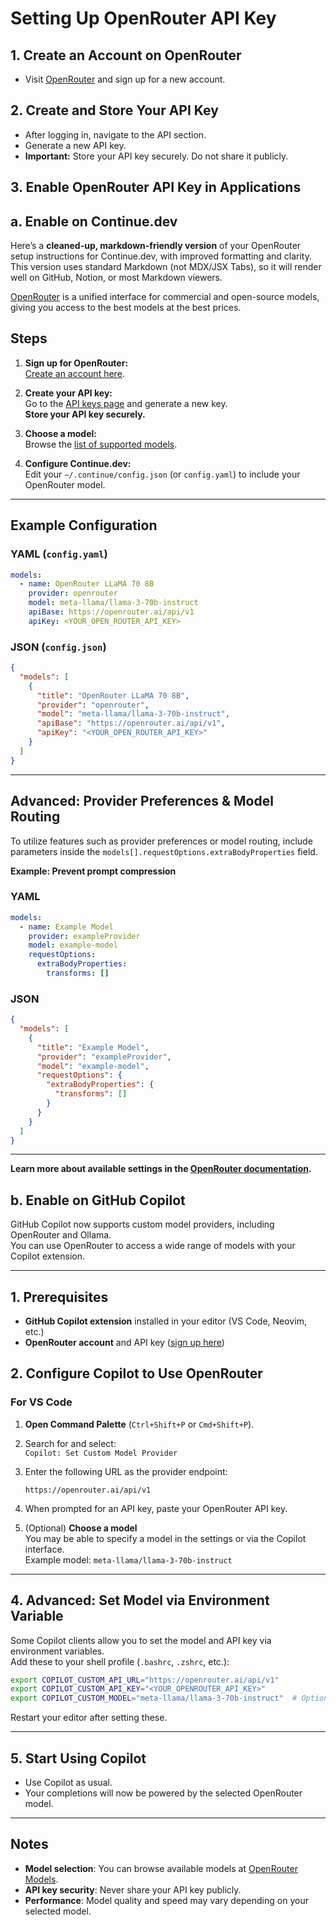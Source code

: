 # Setting Up OpenRouter API Key

## 1. Create an Account on OpenRouter

- Visit [OpenRouter](https://openrouter.ai/) and sign up for a new account.

## 2. Create and Store Your API Key

- After logging in, navigate to the API section.
- Generate a new API key.
- **Important:** Store your API key securely. Do not share it publicly.

## 3. Enable OpenRouter API Key in Applications

## a. Enable on Continue.dev
Here’s a **cleaned-up, markdown-friendly version** of your OpenRouter setup instructions for Continue.dev, with improved formatting and clarity. This version uses standard Markdown (not MDX/JSX Tabs), so it will render well on GitHub, Notion, or most Markdown viewers.

[OpenRouter](https://openrouter.ai/) is a unified interface for commercial and open-source models, giving you access to the best models at the best prices.

## Steps

1. **Sign up for OpenRouter:**  
   [Create an account here](https://openrouter.ai/signup).

2. **Create your API key:**  
   Go to the [API keys page](https://openrouter.ai/keys) and generate a new key.  
   **Store your API key securely.**

3. **Choose a model:**  
   Browse the [list of supported models](https://openrouter.ai/models).

4. **Configure Continue.dev:**  
   Edit your `~/.continue/config.json` (or `config.yaml`) to include your OpenRouter model.

---

## Example Configuration

### YAML (`config.yaml`)

```yaml
models:
  - name: OpenRouter LLaMA 70 8B
    provider: openrouter
    model: meta-llama/llama-3-70b-instruct
    apiBase: https://openrouter.ai/api/v1
    apiKey: <YOUR_OPEN_ROUTER_API_KEY>
```

### JSON (`config.json`)

```json
{
  "models": [
    {
      "title": "OpenRouter LLaMA 70 8B",
      "provider": "openrouter",
      "model": "meta-llama/llama-3-70b-instruct",
      "apiBase": "https://openrouter.ai/api/v1",
      "apiKey": "<YOUR_OPEN_ROUTER_API_KEY>"
    }
  ]
}
```

---

## Advanced: Provider Preferences & Model Routing

To utilize features such as provider preferences or model routing, include parameters inside the `models[].requestOptions.extraBodyProperties` field.

**Example: Prevent prompt compression**

### YAML

```yaml
models:
  - name: Example Model
    provider: exampleProvider
    model: example-model
    requestOptions:
      extraBodyProperties:
        transforms: []
```

### JSON

```json
{
  "models": [
    {
      "title": "Example Model",
      "provider": "exampleProvider",
      "model": "example-model",
      "requestOptions": {
        "extraBodyProperties": {
          "transforms": []
        }
      }
    }
  ]
}
```

---

**Learn more about available settings in the [OpenRouter documentation](https://openrouter.ai/docs).**


## b. Enable on GitHub Copilot

GitHub Copilot now supports custom model providers, including OpenRouter and Ollama.  
You can use OpenRouter to access a wide range of models with your Copilot extension.

---

## 1. Prerequisites

- **GitHub Copilot extension** installed in your editor (VS Code, Neovim, etc.)
- **OpenRouter account** and API key ([sign up here](https://openrouter.ai/signup))


## 2. Configure Copilot to Use OpenRouter

### For VS Code

1. **Open Command Palette** (`Ctrl+Shift+P` or `Cmd+Shift+P`).
2. Search for and select:  
   `Copilot: Set Custom Model Provider`
3. Enter the following URL as the provider endpoint:

   ```
   https://openrouter.ai/api/v1
   ```

4. When prompted for an API key, paste your OpenRouter API key.

5. (Optional) **Choose a model**  
   You may be able to specify a model in the settings or via the Copilot interface.  
   Example model: `meta-llama/llama-3-70b-instruct`

---

## 4. Advanced: Set Model via Environment Variable

Some Copilot clients allow you to set the model and API key via environment variables.  
Add these to your shell profile (`.bashrc`, `.zshrc`, etc.):

```sh
export COPILOT_CUSTOM_API_URL="https://openrouter.ai/api/v1"
export COPILOT_CUSTOM_API_KEY="<YOUR_OPENROUTER_API_KEY>"
export COPILOT_CUSTOM_MODEL="meta-llama/llama-3-70b-instruct"  # Optional
```

Restart your editor after setting these.

---

## 5. Start Using Copilot

- Use Copilot as usual.  
- Your completions will now be powered by the selected OpenRouter model.

---

## Notes

- **Model selection**: You can browse available models at [OpenRouter Models](https://openrouter.ai/models).
- **API key security**: Never share your API key publicly.
- **Performance**: Model quality and speed may vary depending on your selected model.
